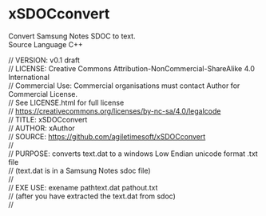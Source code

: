# xSDOCconvert
Convert Samsung Notes SDOC to text.  
Source Language C++  
  
// VERSION: v0.1 draft  
// LICENSE: Creative Commons Attribution-NonCommercial-ShareAlike 4.0 International  
//          Commercial Use: Commercial organisations must contact Author for Commercial License.  
//          See LICENSE.html for full license  
//          https://creativecommons.org/licenses/by-nc-sa/4.0/legalcode  
// TITLE:   xSDOCconvert  
// AUTHOR:  xAuthor  
// SOURCE:  https://github.com/agiletimesoft/xSDOCconvert  
//  
// PURPOSE: converts text.dat to a windows Low Endian unicode format .txt file  
//          (text.dat is in a Samsung Notes sdoc file)  
//  
// EXE USE: exename pathtext.dat pathout.txt  
//          (after you have extracted the text.dat from sdoc)  
//  
